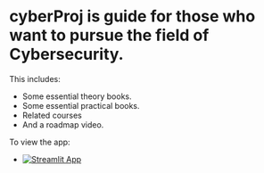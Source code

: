 # cyberProj is guide for those who want to pursue the field of Cybersecurity.
This includes:
- Some essential theory books.
- Some essential practical books.
- Related courses
- And a roadmap video.

To view the app:
- [![Streamlit App](https://static.streamlit.io/badges/streamlit_badge_black_white.svg)](https://wolf1904-cyberproj-home-7smgqb.streamlit.app)
